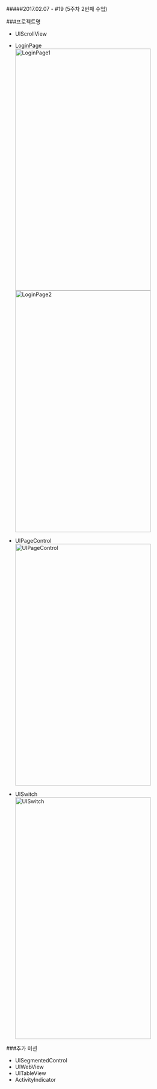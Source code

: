 #####2017.02.07 -  #19 (5주차 2번째 수업)

###프로젝트명
- UIScrollView  
- LoginPage  
<a data-flickr-embed="true"  href="https://www.flickr.com/photos/145858067@N03/32763821065/in/dateposted-public/" title="LoginPage1"><img src="https://c1.staticflickr.com/1/399/32763821065_a57ed4168a_z.jpg" width="360" height="640" alt="LoginPage1"></a><script async src="//embedr.flickr.com/assets/client-code.js" charset="utf-8"></script>
<a data-flickr-embed="true"  href="https://www.flickr.com/photos/145858067@N03/31920538934/in/dateposted-public/" title="LoginPage2"><img src="https://c1.staticflickr.com/1/309/31920538934_aaea3ed8d6_z.jpg" width="360" height="640" alt="LoginPage2"></a><script async src="//embedr.flickr.com/assets/client-code.js" charset="utf-8"></script>

- UIPageControl  
<a data-flickr-embed="true"  href="https://www.flickr.com/photos/145858067@N03/31920539284/in/dateposted-public/" title="UIPageControl"><img src="https://c1.staticflickr.com/1/522/31920539284_b6182e902f_z.jpg" width="360" height="640" alt="UIPageControl"></a><script async src="//embedr.flickr.com/assets/client-code.js" charset="utf-8"></script>  

- UISwitch  
<a data-flickr-embed="true"  href="https://www.flickr.com/photos/145858067@N03/31920539134/in/dateposted-public/" title="UISwitch"><img src="https://c1.staticflickr.com/1/775/31920539134_b236e62fda_z.jpg" width="360" height="640" alt="UISwitch"></a><script async src="//embedr.flickr.com/assets/client-code.js" charset="utf-8"></script>


###추가 미션  
- UISegmentedControl
- UIWebView
- UITableView
- ActivityIndicator


